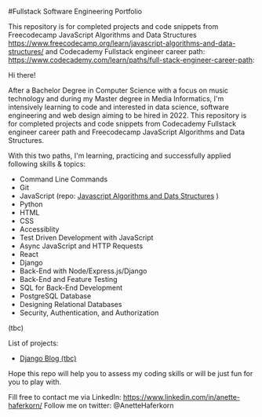 #Fullstack Software Engineering Portfolio


This repository is for completed projects and code snippets from Freecodecamp JavaScript Algorithms and Data Structures https://www.freecodecamp.org/learn/javascript-algorithms-and-data-structures/ and Codecademy Fullstack engineer career path:  https://www.codecademy.com/learn/paths/full-stack-engineer-career-path:

Hi there!

After a Bachelor Degree in Computer Science with a focus on music technology and during my Master degree in Media Informatics, I'm intensively learning to code and interested in data science, software engineering and web design aiming to be hired in 2022. This repository is for completed projects and code snippets from Codecademy Fullstack engineer career path and Freecodecamp JavaScript Algorithms and Data Structures. 

With this two paths, I'm learning, practicing and successfully applied following skills & topics:

- Command Line Commands
- Git
- JavaScript (repo: [Javascript Algorithms and Dats Structures](https://github.com/Haferkorn/Fullstack_Software_Course/tree/main/Javascript_Algo_Data) )
- Python
- HTML
- CSS
- Accessiblity
- Test Driven Development with JavaScript
- Async JavaScript and HTTP Requests
- React
- Django
- Back-End with Node/Express.js/Django
- Back-End and Feature Testing
- SQL for Back-End Development
- PostgreSQL Database
- Designing Relational Databases
- Security, Authentication, and Authorization

(tbc)

List of projects:

- [Django Blog (tbc)](https://github.com/Haferkorn/Fullstack_Software_Dev_Portfolio/tree/main/Python%7CDjango/Django_my_blog)



Hope this repo will help you to assess my coding skills or will be just fun for you to play with.

Fill free to contact me via LinkedIn: https://www.linkedin.com/in/anette-haferkorn/ Follow me on twitter: @AnetteHaferkorn
